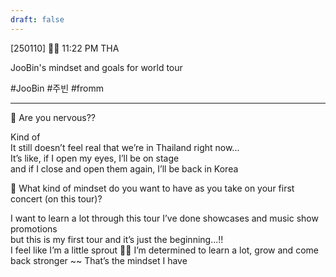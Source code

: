 ```yaml
---
draft: false
---
```

[250110] 🐣💭 11:22 PM THA

JooBin's mindset and goals for world tour

#JooBin #주빈 #fromm
___

🫧 Are you nervous??

Kind of  
It still doesn’t feel real that we’re in Thailand right now...  
It’s like, if I open my eyes, I’ll be on stage  
and if I close and open them again, I’ll be back in Korea

🫧 What kind of mindset do you want to have as you take on your first concert (on this tour)?

I want to learn a lot through this tour 
I’ve done showcases and music show promotions  
but this is my first tour and it’s just the beginning...!!  
I feel like I’m a little sprout 💚🍀 
I’m determined to learn a lot, grow and come back stronger ~~ 
That’s the mindset I have
